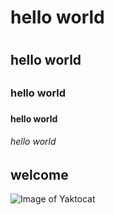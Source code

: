 # hello world <h1>
## hello world <h2>
### hello world <h3>
#### hello world <h4>
###### hello world <h6>
## welcome
![Image of Yaktocat](https://octodex.github.com/images/yaktocat.png)
